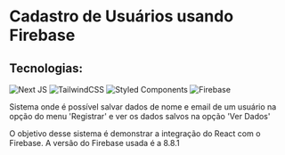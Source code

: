 # Cadastro de Usuários usando Firebase

## Tecnologias: 
![Next JS](https://img.shields.io/badge/Next-black?style=for-the-badge&logo=next.js&logoColor=white)  ![TailwindCSS](https://img.shields.io/badge/tailwindcss-%2338B2AC.svg?style=for-the-badge&logo=tailwind-css&logoColor=white) 
![Styled Components](https://img.shields.io/badge/styled--components-DB7093?style=for-the-badge&logo=styled-components&logoColor=white) ![Firebase](https://img.shields.io/badge/firebase-%23039BE5.svg?style=for-the-badge&logo=firebase) 


Sistema onde é possível salvar dados de nome e email de um usuário na opção do menu 'Registrar' e ver os dados salvos na opção 'Ver Dados'

O objetivo desse sistema é demonstrar a integração do React com o Firebase.
A versão do Firebase usada é a 8.8.1
